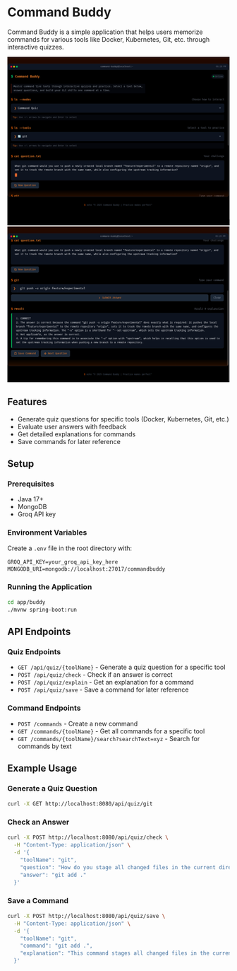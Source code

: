 # Command Buddy

Command Buddy is a simple application that helps users memorize commands for various tools like Docker, Kubernetes, Git, etc. through interactive quizzes.

![alt text](image.png)
![alt text](image-1.png)
## Features

- Generate quiz questions for specific tools (Docker, Kubernetes, Git, etc.)
- Evaluate user answers with feedback
- Get detailed explanations for commands
- Save commands for later reference

## Setup

### Prerequisites

- Java 17+
- MongoDB
- Groq API key

### Environment Variables

Create a `.env` file in the root directory with:

```
GROQ_API_KEY=your_groq_api_key_here
MONGODB_URI=mongodb://localhost:27017/commandbuddy
```

### Running the Application

```bash
cd app/buddy
./mvnw spring-boot:run
```

## API Endpoints

### Quiz Endpoints

- `GET /api/quiz/{toolName}` - Generate a quiz question for a specific tool
- `POST /api/quiz/check` - Check if an answer is correct
- `POST /api/quiz/explain` - Get an explanation for a command
- `POST /api/quiz/save` - Save a command for later reference

### Command Endpoints

- `POST /commands` - Create a new command
- `GET /commands/{toolName}` - Get all commands for a specific tool
- `GET /commands/{toolName}/search?searchText=xyz` - Search for commands by text

## Example Usage

### Generate a Quiz Question

```bash
curl -X GET http://localhost:8080/api/quiz/git
```

### Check an Answer

```bash
curl -X POST http://localhost:8080/api/quiz/check \
  -H "Content-Type: application/json" \
  -d '{
    "toolName": "git",
    "question": "How do you stage all changed files in the current directory?",
    "answer": "git add ."
  }'
```

### Save a Command

```bash
curl -X POST http://localhost:8080/api/quiz/save \
  -H "Content-Type: application/json" \
  -d '{
    "toolName": "git",
    "command": "git add .",
    "explanation": "This command stages all changed files in the current directory for the next commit."
  }'
```
